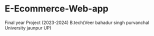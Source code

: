 # E-Ecommerce-Web-app
Final year Project (2023-2024) B.tech(Veer bahadur singh purvanchal University jaunpur UP)
